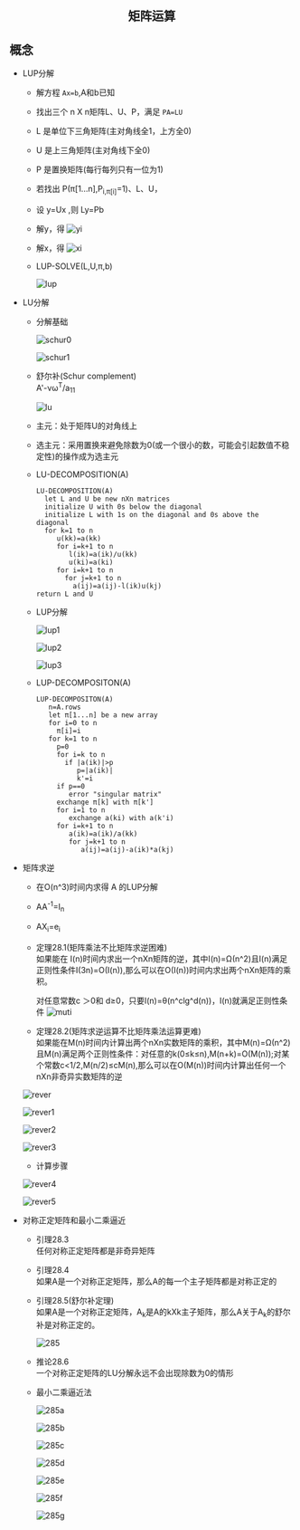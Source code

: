 ## <center>矩阵运算</center>

## 概念
* LUP分解 
  - 解方程 `Ax=b`,A和b已知
  - 找出三个 n X n矩阵L、U、P，满足 `PA=LU`
  - L 是单位下三角矩阵(主对角线全1，上方全0)
  - U 是上三角矩阵(主对角线下全0)
  - P 是置换矩阵(每行每列只有一位为1)
  - 若找出 P(π[1...n],P<sub>i,π[i]</sub>=1)、L、U，
  - 设 y=Ux ,则 Ly=Pb
  - 解y，得 ![yi](../image/yi.png)
  - 解x，得   ![xi](../image/xi.png)
  - LUP-SOLVE(L,U,π,b) 

    ![lup](../image/lup.png)

* LU分解
  - 分解基础 

    ![schur0](../image/schur0.png)

    ![schur1](../image/schur1.png)

  - 舒尔补(Schur complement)  
    A'-νω<sup>T</sup>/a<sub>11</sub>

    ![lu](../image/lu.png)

  - 主元：处于矩阵U的对角线上
  - 选主元：采用置换来避免除数为0(或一个很小的数，可能会引起数值不稳定性)的操作成为选主元

  - LU-DECOMPOSITION(A)
    ```
    LU-DECOMPOSITION(A)
      let L and U be new nXn matrices
      initialize U with 0s below the diagonal
      initialize L with 1s on the diagonal and 0s above the diagonal
      for k=1 to n
         u(kk)=a(kk)
         for i=k+1 to n
            l(ik)=a(ik)/u(kk)
            u(ki)=a(ki)
         for i=k+1 to n
           for j=k+1 to n
             a(ij)=a(ij)-l(ik)u(kj)
    return L and U
    ```
  - LUP分解

    ![lup1](../image/lup1.png)

    ![lup2](../image/lup2.png)

    ![lup3](../image/lup3.png)

  - LUP-DECOMPOSITON(A)
    ```
    LUP-DECOMPOSITON(A)
       n=A.rows
       let π[1...n] be a new array
       for i=0 to n
         π[i]=i
       for k=1 to n
         p=0
         for i=k to n
           if |a(ik)|>p
              p=|a(ik)|
              k'=i
         if p==0
            error "singular matrix"
         exchange π[k] with π[k']
         for i=1 to n
            exchange a(ki) with a(k'i)
         for i=k+1 to n
            a(ik)=a(ik)/a(kk)
            for j=k+1 to n
               a(ij)=a(ij)-a(ik)*a(kj)
    ```

* 矩阵求逆
  - 在O(n^3)时间内求得 A 的LUP分解
  - AA<sup>-1</sup>=I<sub>n</sub>
  - AX<sub>i</sub>=e<sub>i</sub> 
  - 定理28.1(矩阵乘法不比矩阵求逆困难)  
    如果能在 I(n)时间内求出一个nXn矩阵的逆，其中I(n)=Ω(n^2)且I(n)满足正则性条件I(3n)=O(I(n)),那么可以在O(I(n))时间内求出两个nXn矩阵的乘积。
    
    对任意常数c ＞0和 d≥0，只要I(n)=θ(n^clg^d(n))，I(n)就满足正则性条件
    ![muti](../image/mutiply.png)  

  - 定理28.2(矩阵求逆运算不比矩阵乘法运算更难)  
    如果能在M(n)时间内计算出两个nXn实数矩阵的乘积，其中M(n)=Ω(n^2)且M(n)满足两个正则性条件：对任意的k(0≤k≤n),M(n+k)=O(M(n));对某个常数c<1/2,M(n/2)≤cM(n),那么可以在O(M(n))时间内计算出任何一个nXn非奇异实数矩阵的逆

   ![rever](../image/rever.png)
    
   ![rever1](../image/rever1.png)
    
   ![rever2](../image/rever2.png)

   ![rever3](../image/rever3.png)

    - 计算步骤

   ![rever4](../image/rever4.png)

   ![rever5](../image/rever5.png)

* 对称正定矩阵和最小二乘逼近
  - 引理28.3  
    任何对称正定矩阵都是非奇异矩阵
  - 引理28.4  
    如果A是一个对称正定矩阵，那么A的每一个主子矩阵都是对称正定的
  - 引理28.5(舒尔补定理)  
    如果A是一个对称正定矩阵，A<sub>k</sub>是A的kXk主子矩阵，那么A关于A<sub>k</sub>的舒尔补是对称正定的。

    ![285](../image/285.png)

  - 推论28.6  
    一个对称正定矩阵的LU分解永远不会出现除数为0的情形

  - 最小二乘逼近法

    ![285a](../image/285a.png)

    ![285b](../image/285b.png)

    ![285c](../image/285c.png)

    ![285d](../image/285d.png)

    ![285e](../image/285e.png)

    ![285f](../image/285f.png)

    ![285g](../image/285g.png)

    